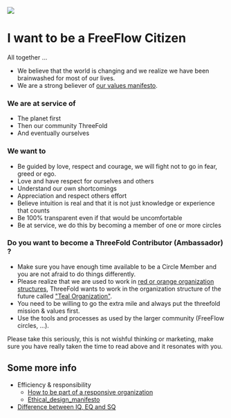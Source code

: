 ![](threefold__freeflownation_intro.png  )

# I want to be a FreeFlow Citizen

All together ...

- We believe that the world is changing and we realize we have been brainwashed for most of our lives.
- We are a strong believer of [our values manifesto](https://www.freeflownation.org/manifesto.html).

### We are at service of

- The planet first
- Then our community ThreeFold
- And eventually ourselves

### We want to 

- Be guided by love, respect and courage, we will fight not to go in fear, greed or ego.
- Love and have respect for ourselves and others
- Understand our own shortcomings
- Appreciation and respect others effort
- Believe intuition is real and that it is not just knowledge or experience that counts
- Be 100% transparent even if that would be uncomfortable
- Be at service, we do this by becoming a member of one or more circles

### Do you want to become a ThreeFold Contributor (Ambassador) ?

- Make sure you have enough time available to be a Circle Member and you are not afraid to do things differently.
- Please realize that we are used to work in [red or orange organization structures](threefold__notes_on_reinventing_organizations.md), ThreeFold wants to work in the organization structure of the future called ["Teal Organization"](threefold__teal_organization_intro.md).
- You need to be willing to go the extra mile and always put the threefold mission & values first.
- Use the tools and processes as used by the larger community (FreeFlow circles, ...).

Please take this seriously, this is not wishful thinking or marketing, make sure you have really taken the time to read above and it resonates with you.

## Some more info

- Efficiency & responsibility
    - [How to be part of a responsive organization](threefold__responsive_org_manifesto.md)
    - [Ethical_design_manifesto](threefold__ethical_design_manifesto.md)
- [Difference between IQ, EQ and SQ](threefold__iq_eq_sq.md)